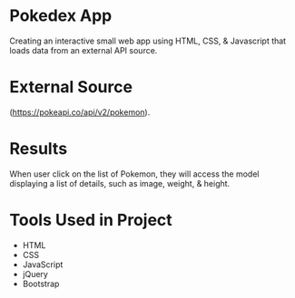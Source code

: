 # Pokedex App

Creating an interactive small web app using HTML, CSS, & Javascript that loads data from an external API source.

# External Source

(https://pokeapi.co/api/v2/pokemon).

# Results

When user click on the list of Pokemon, they will access the model displaying a list of details, such as image, weight, & height.

# Tools Used in Project
* HTML
* CSS
* JavaScript
* jQuery
* Bootstrap
